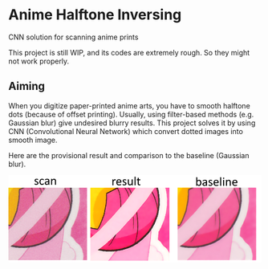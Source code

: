 # Anime Halftone Inversing

CNN solution for scanning anime prints

This project is still WIP, and its codes are extremely rough.
So they might not work properly.

## Aiming

When you digitize paper-printed anime arts, you have to smooth halftone dots (because of offset printing).
Usually, using filter-based methods (e.g. Gaussian blur) give undesired blurry results.
This project solves it by using CNN (Convolutional Neural Network) which convert dotted images into smooth image.

Here are the provisional result and comparison to the baseline (Gaussian blur).

![comparison](comparison.png)

